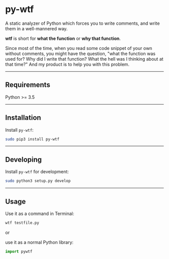 # py-wtf
A static analyzer of Python which forces you to write comments, and write them in a well-mannered way.

**wtf** is short for **what the function** or **why that function**.  

Since most of the time, when you read some code snippet of your own without comments, you might have the question, "what the function was used for? Why did I write that function? What the hell was I thinking about at that time?" And my product is to help you with this problem.

---

## Requirements
Python >= 3.5

---

## Installation
Install `py-wtf`:

```bash
sudo pip3 install py-wtf
```

---

## Developing
Install `py-wtf` for development:

```bash
sudo python3 setup.py develop
```

---

## Usage
Use it as a command in Terminal:
```bash
wtf testfile.py
```
or  

use it as a normal Python library:
```python
import pywtf
```